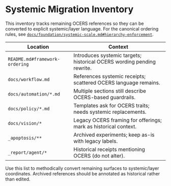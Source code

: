 # Systemic Migration Inventory

This inventory tracks remaining OCERS references so they can be converted to
explicit systemic/layer language. For the canonical ordering rules, see
[`docs/foundation/systemic-scale.md#hierarchy-enforcement`](../foundation/systemic-scale.md#hierarchy-enforcement).

| Location | Context |
| --- | --- |
| `README.md#framework-ordering` | Introduces systemic targets; historical OCERS wording pending rewrite. |
| `docs/workflow.md` | References systemic receipts; scattered OCERS language remains. |
| `docs/automation/*.md` | Multiple sections still describe OCERS-based guardrails. |
| `docs/policy/*.md` | Templates ask for OCERS traits; needs systemic replacements. |
| `docs/vision/*` | Legacy OCERS framing for offerings; mark as historical context. |
| `_apoptosis/**` | Archived experiments; keep as-is with legacy labels. |
| `_report/agent/*` | Historical receipts mentioning OCERS (do not alter). |

Use this list to methodically convert remaining surfaces to systemic/layer
coordinates. Archived references should be annotated as historical rather than
edited.
